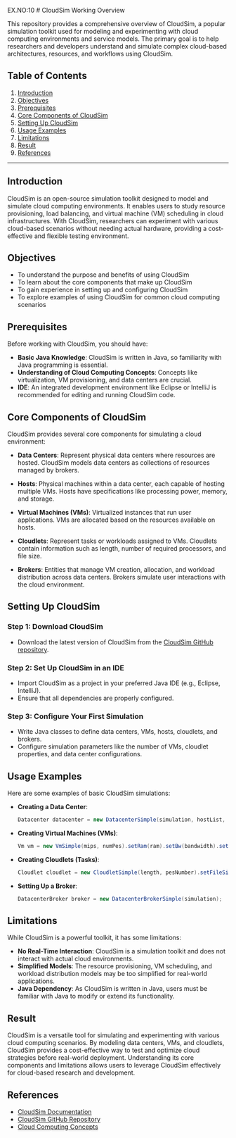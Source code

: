 EX.NO:10 # CloudSim Working Overview

This repository provides a comprehensive overview of CloudSim, a popular simulation toolkit used for modeling and experimenting with cloud computing environments and service models. The primary goal is to help researchers and developers understand and simulate complex cloud-based architectures, resources, and workflows using CloudSim.

## Table of Contents
1. [Introduction](#introduction)
2. [Objectives](#objectives)
3. [Prerequisites](#prerequisites)
4. [Core Components of CloudSim](#core-components-of-cloudsim)
5. [Setting Up CloudSim](#setting-up-cloudsim)
6. [Usage Examples](#usage-examples)
7. [Limitations](#limitations)
8. [Result](#result)
9. [References](#references)

---

## Introduction

CloudSim is an open-source simulation toolkit designed to model and simulate cloud computing environments. It enables users to study resource provisioning, load balancing, and virtual machine (VM) scheduling in cloud infrastructures. With CloudSim, researchers can experiment with various cloud-based scenarios without needing actual hardware, providing a cost-effective and flexible testing environment.

## Objectives

- To understand the purpose and benefits of using CloudSim
- To learn about the core components that make up CloudSim
- To gain experience in setting up and configuring CloudSim
- To explore examples of using CloudSim for common cloud computing scenarios

## Prerequisites

Before working with CloudSim, you should have:
- **Basic Java Knowledge**: CloudSim is written in Java, so familiarity with Java programming is essential.
- **Understanding of Cloud Computing Concepts**: Concepts like virtualization, VM provisioning, and data centers are crucial.
- **IDE**: An integrated development environment like Eclipse or IntelliJ is recommended for editing and running CloudSim code.

## Core Components of CloudSim

CloudSim provides several core components for simulating a cloud environment:

- **Data Centers**: Represent physical data centers where resources are hosted. CloudSim models data centers as collections of resources managed by brokers.
  
- **Hosts**: Physical machines within a data center, each capable of hosting multiple VMs. Hosts have specifications like processing power, memory, and storage.
  
- **Virtual Machines (VMs)**: Virtualized instances that run user applications. VMs are allocated based on the resources available on hosts.
  
- **Cloudlets**: Represent tasks or workloads assigned to VMs. Cloudlets contain information such as length, number of required processors, and file size.
  
- **Brokers**: Entities that manage VM creation, allocation, and workload distribution across data centers. Brokers simulate user interactions with the cloud environment.

## Setting Up CloudSim

### Step 1: Download CloudSim
- Download the latest version of CloudSim from the [CloudSim GitHub repository](https://github.com/Cloudslab/cloudsim).

### Step 2: Set Up CloudSim in an IDE
- Import CloudSim as a project in your preferred Java IDE (e.g., Eclipse, IntelliJ).
- Ensure that all dependencies are properly configured.

### Step 3: Configure Your First Simulation
- Write Java classes to define data centers, VMs, hosts, cloudlets, and brokers.
- Configure simulation parameters like the number of VMs, cloudlet properties, and data center configurations.

## Usage Examples

Here are some examples of basic CloudSim simulations:

- **Creating a Data Center**:
    ```java
    Datacenter datacenter = new DatacenterSimple(simulation, hostList, new VmAllocationPolicySimple());
    ```

- **Creating Virtual Machines (VMs)**:
    ```java
    Vm vm = new VmSimple(mips, numPes).setRam(ram).setBw(bandwidth).setSize(size);
    ```

- **Creating Cloudlets (Tasks)**:
    ```java
    Cloudlet cloudlet = new CloudletSimple(length, pesNumber).setFileSize(fileSize).setOutputSize(outputSize);
    ```

- **Setting Up a Broker**:
    ```java
    DatacenterBroker broker = new DatacenterBrokerSimple(simulation);
    ```

## Limitations

While CloudSim is a powerful toolkit, it has some limitations:

- **No Real-Time Interaction**: CloudSim is a simulation toolkit and does not interact with actual cloud environments.
- **Simplified Models**: The resource provisioning, VM scheduling, and workload distribution models may be too simplified for real-world applications.
- **Java Dependency**: As CloudSim is written in Java, users must be familiar with Java to modify or extend its functionality.

## Result

CloudSim is a versatile tool for simulating and experimenting with various cloud computing scenarios. By modeling data centers, VMs, and cloudlets, CloudSim provides a cost-effective way to test and optimize cloud strategies before real-world deployment. Understanding its core components and limitations allows users to leverage CloudSim effectively for cloud-based research and development.

## References

- [CloudSim Documentation](http://www.cloudbus.org/cloudsim/)
- [CloudSim GitHub Repository](https://github.com/Cloudslab/cloudsim)
- [Cloud Computing Concepts](https://aws.amazon.com/what-is-cloud-computing/)

